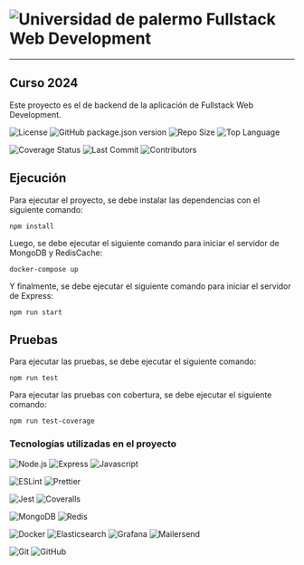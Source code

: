 # ![Universidad de palermo](https://www.palermo.edu/images/header/logo.png) Fullstack Web Development

___

## Curso 2024

Este proyecto es el de backend de la aplicación de Fullstack Web Development.

![License](https://img.shields.io/github/license/vdacun1/fullstack-web-development)
![GitHub package.json version](https://img.shields.io/github/package-json/v/vdacun1/fullstack-web-development)
![Repo Size](https://img.shields.io/github/repo-size/vdacun1/fullstack-web-development)
![Top Language](https://img.shields.io/github/languages/top/vdacun1/fullstack-web-development)

![Coverage Status](https://coveralls.io/repos/github/vdacun1/fullstack-web-development/badge.svg)
![Last Commit](https://img.shields.io/github/last-commit/vdacun1/fullstack-web-development)
![Contributors](https://img.shields.io/github/contributors/vdacun1/fullstack-web-development)

## Ejecución

Para ejecutar el proyecto, se debe instalar las dependencias con el siguiente comando:

```
npm install
```

Luego, se debe ejecutar el siguiente comando para iniciar el servidor de MongoDB y RedisCache:

```
docker-compose up
```

Y finalmente, se debe ejecutar el siguiente comando para iniciar el servidor de Express:

```
npm run start
```

## Pruebas

Para ejecutar las pruebas, se debe ejecutar el siguiente comando:

```
npm run test
```

Para ejecutar las pruebas con cobertura, se debe ejecutar el siguiente comando:

```
npm run test-coverage
```

### Tecnologías utilizadas en el proyecto

![Node.js](https://img.shields.io/badge/-Node.js-43853D?style=flat&logo=node.js&logoColor=white)
![Express](https://img.shields.io/badge/-Express-000000?style=flat&logo=express&logoColor=white)
![Javascript](https://img.shields.io/badge/-Javascript-F7DF1E?style=flat&logo=javascript&logoColor=black)

![ESLint](https://img.shields.io/badge/-ESLint-4B32C3?style=flat&logo=eslint&logoColor=white)
![Prettier](https://img.shields.io/badge/-Prettier-F7B93E?style=flat&logo=prettier&logoColor=black)

![Jest](https://img.shields.io/badge/-Jest-C21325?style=flat&logo=jest&logoColor=white)
![Coveralls](https://img.shields.io/badge/-Coveralls-3F5767?style=flat&logo=coveralls&logoColor=white)

![MongoDB](https://img.shields.io/badge/-MongoDB-47A248?style=flat&logo=mongodb&logoColor=white)
![Redis](https://img.shields.io/badge/-Redis-DC382D?style=flat&logo=redis&logoColor=white)

![Docker](https://img.shields.io/badge/-Docker-2496ED?style=flat&logo=docker&logoColor=white)
![Elasticsearch](https://img.shields.io/badge/-Elasticsearch-005571?style=flat&logo=elasticsearch&logoColor=white)
![Grafana](https://img.shields.io/badge/-Grafana-F46800?style=flat&logo=grafana&logoColor=white)
![Mailersend](https://img.shields.io/badge/-Mailersend-1c81c1?style=flat&logo=gmail&logoColor=white)

![Git](https://img.shields.io/badge/-Git-F05032?style=flat&logo=git&logoColor=white)
![GitHub](https://img.shields.io/badge/-GitHub-181717?style=flat&logo=github&logoColor=white)
